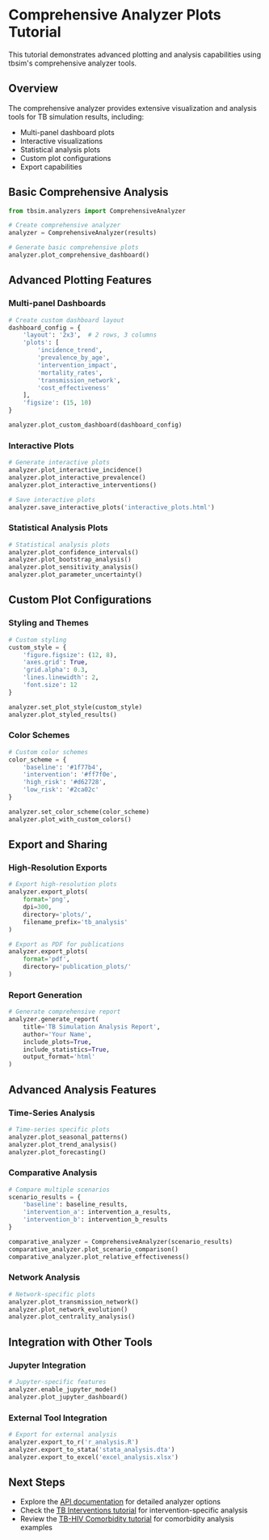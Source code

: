 # Comprehensive Analyzer Plots Tutorial

This tutorial demonstrates advanced plotting and analysis capabilities using tbsim's comprehensive analyzer tools.

## Overview

The comprehensive analyzer provides extensive visualization and analysis tools for TB simulation results, including:

- Multi-panel dashboard plots
- Interactive visualizations
- Statistical analysis plots
- Custom plot configurations
- Export capabilities

## Basic Comprehensive Analysis

```python
from tbsim.analyzers import ComprehensiveAnalyzer

# Create comprehensive analyzer
analyzer = ComprehensiveAnalyzer(results)

# Generate basic comprehensive plots
analyzer.plot_comprehensive_dashboard()
```

## Advanced Plotting Features

### Multi-panel Dashboards

```python
# Create custom dashboard layout
dashboard_config = {
    'layout': '2x3',  # 2 rows, 3 columns
    'plots': [
        'incidence_trend',
        'prevalence_by_age',
        'intervention_impact',
        'mortality_rates',
        'transmission_network',
        'cost_effectiveness'
    ],
    'figsize': (15, 10)
}

analyzer.plot_custom_dashboard(dashboard_config)
```

### Interactive Plots

```python
# Generate interactive plots
analyzer.plot_interactive_incidence()
analyzer.plot_interactive_prevalence()
analyzer.plot_interactive_interventions()

# Save interactive plots
analyzer.save_interactive_plots('interactive_plots.html')
```

### Statistical Analysis Plots

```python
# Statistical analysis plots
analyzer.plot_confidence_intervals()
analyzer.plot_bootstrap_analysis()
analyzer.plot_sensitivity_analysis()
analyzer.plot_parameter_uncertainty()
```

## Custom Plot Configurations

### Styling and Themes

```python
# Custom styling
custom_style = {
    'figure.figsize': (12, 8),
    'axes.grid': True,
    'grid.alpha': 0.3,
    'lines.linewidth': 2,
    'font.size': 12
}

analyzer.set_plot_style(custom_style)
analyzer.plot_styled_results()
```

### Color Schemes

```python
# Custom color schemes
color_scheme = {
    'baseline': '#1f77b4',
    'intervention': '#ff7f0e',
    'high_risk': '#d62728',
    'low_risk': '#2ca02c'
}

analyzer.set_color_scheme(color_scheme)
analyzer.plot_with_custom_colors()
```

## Export and Sharing

### High-Resolution Exports

```python
# Export high-resolution plots
analyzer.export_plots(
    format='png',
    dpi=300,
    directory='plots/',
    filename_prefix='tb_analysis'
)

# Export as PDF for publications
analyzer.export_plots(
    format='pdf',
    directory='publication_plots/'
)
```

### Report Generation

```python
# Generate comprehensive report
analyzer.generate_report(
    title='TB Simulation Analysis Report',
    author='Your Name',
    include_plots=True,
    include_statistics=True,
    output_format='html'
)
```

## Advanced Analysis Features

### Time-Series Analysis

```python
# Time-series specific plots
analyzer.plot_seasonal_patterns()
analyzer.plot_trend_analysis()
analyzer.plot_forecasting()
```

### Comparative Analysis

```python
# Compare multiple scenarios
scenario_results = {
    'baseline': baseline_results,
    'intervention_a': intervention_a_results,
    'intervention_b': intervention_b_results
}

comparative_analyzer = ComprehensiveAnalyzer(scenario_results)
comparative_analyzer.plot_scenario_comparison()
comparative_analyzer.plot_relative_effectiveness()
```

### Network Analysis

```python
# Network-specific plots
analyzer.plot_transmission_network()
analyzer.plot_network_evolution()
analyzer.plot_centrality_analysis()
```

## Integration with Other Tools

### Jupyter Integration

```python
# Jupyter-specific features
analyzer.enable_jupyter_mode()
analyzer.plot_jupyter_dashboard()
```

### External Tool Integration

```python
# Export for external analysis
analyzer.export_to_r('r_analysis.R')
analyzer.export_to_stata('stata_analysis.dta')
analyzer.export_to_excel('excel_analysis.xlsx')
```

## Next Steps

- Explore the [API documentation](../api/tbsim.analyzers.md) for detailed analyzer options
- Check the [TB Interventions tutorial](tb_interventions_tutorial.md) for intervention-specific analysis
- Review the [TB-HIV Comorbidity tutorial](tbhiv_comorbidity.md) for comorbidity analysis examples 